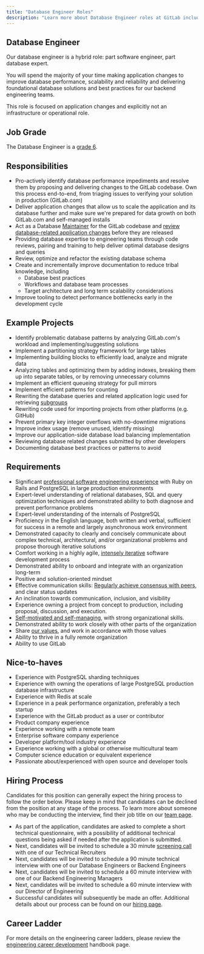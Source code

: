 ```yaml
---
title: "Database Engineer Roles"
description: "Learn more about Database Engineer roles at GitLab including requirements, responsibilities and more."
---
```


## Database Engineer

Our database engineer is a hybrid role: part software engineer, part database expert.

You will spend the majority of your time making application changes to improve database performance, scalability and reliability and delivering foundational database solutions and best practices for our backend engineering teams.

This role is focused on application changes and explicitly not an infrastructure or operational role.

## Job Grade

The Database Engineer is a [grade 6](/handbook/total-rewards/compensation/compensation-calculator/#gitlab-job-grades).

## Responsibilities

- Pro-actively identify database performance impediments and resolve them by proposing and delivering changes to the GitLab codebase. Own this process end-to-end, from triaging issues to verifying your solution in production (GitLab.com)
- Deliver application changes that allow us to scale the application and its database further and make sure we're prepared for data growth on both GitLab.com and self-managed installs
- Act as a Database [Maintainer](/handbook/engineering/workflow/code-review/#maintainer) for the GitLab codebase and [review database-related application changes](https://docs.gitlab.com/ee/development/database_review.html) before they are released
- Providing database expertise to engineering teams through code reviews, pairing and training to help deliver optimal database designs and queries
- Review, optimize and refactor the existing database schema
- Create and incrementally improve documentation to reduce tribal knowledge, including
  - Database best practices
  - Workflows and database team processes
  - Target architecture and long term scalability considerations
- Improve tooling to detect performance bottlenecks early in the development cycle

## Example Projects

- Identify problematic database patterns by analyzing GitLab.com's workload and implementing/suggesting solutions
- Implement a partitioning strategy framework for large tables
- Implementing building blocks to efficiently load, analyze and migrate data
- Analyzing tables and optimizing them by adding indexes, breaking them up into separate tables, or by removing unnecessary columns
- Implement an efficient queueing strategy for pull mirrors
- Implement efficient patterns for counting
- Rewriting the database queries and related application logic used for retrieving [subgroups](https://docs.gitlab.com/ee/user/group/subgroups/index.html#subgroups)
- Rewriting code used for importing projects from other platforms (e.g. GitHub)
- Prevent primary key integer overflows with no-downtime migrations
- Improve index usage (remove unused, identify missing)
- Improve our application-side database load balancing implementation
- Reviewing database related changes submitted by other developers
- Documenting database best practices or patterns to avoid

## Requirements

- Significant [professional software engineering experience](/job-families/engineering/backend-engineer/#professional-experience) with Ruby on Rails and PostgreSQL in large production environments
- Expert-level understanding of relational databases, SQL and query optimization techniques and demonstrated ability to both diagnose and prevent performance problems
- Expert-level understanding of the internals of PostgreSQL
- Proficiency in the English language, both written and verbal, sufficient for success in a remote and largely asynchronous work environment
- Demonstrated capacity to clearly and concisely communicate about complex technical, architectural, and/or organizational problems and propose thorough iterative solutions
- Comfort working in a highly agile, [intensely iterative](/handbook/values/#iteration) software development process
- Demonstrated ability to onboard and integrate with an organization long-term
- Positive and solution-oriented mindset
- Effective communication skills: [Regularly achieve consensus with peers](/handbook/values/#collaboration), and clear status updates
- An inclination towards communication, inclusion, and visibility
- Experience owning a project from concept to production, including proposal, discussion, and execution.
- [Self-motivated and self-managing](/handbook/values/#efficiency), with strong organizational skills.
- Demonstrated ability to work closely with other parts of the organization
- Share [our values](/handbook/values/), and work in accordance with those values
- Ability to thrive in a fully remote organization
- Ability to use GitLab

## Nice-to-haves

- Experience with PostgreSQL sharding techniques
- Experience with owning the operations of large PostgreSQL production database infrastructure
- Experience with Redis at scale
- Experience in a peak performance organization, preferably a tech startup
- Experience with the GitLab product as a user or contributor
- Product company experience
- Experience working with a remote team
- Enterprise software company experience
- Developer platform/tool industry experience
- Experience working with a global or otherwise multicultural team
- Computer science education or equivalent experience
- Passionate about/experienced with open source and developer tools

## Hiring Process

Candidates for this position can generally expect the hiring process  to follow the order below. Please keep in mind that candidates can be declined from the position at any stage of the process. To learn more about someone who may be conducting the interview, find their job title on our [team page](/handbook/company/team).

- As part of the application, candidates are asked to complete a short technical questionnaire, with a possibility of additional technical questions being asked if needed after the application is submitted.
- Next, candidates will be invited to schedule a 30 minute [screening call](/handbook/hiring/#screening-call) with one of our Technical Recruiters
- Next, candidates will be invited to schedule a 90 minute technical interview with one of our Database Engineers or Backend Engineers
- Next, candidates will be invited to schedule a 60 minute interview with one of our Backend Engineering Managers
- Next, candidates will be invited to schedule a 60 minute interview with our Director of Engineering
- Successful candidates will subsequently be made an offer. Additional details about our process can be found on our [hiring page](/handbook/hiring/).

## Career Ladder

For more details on the engineering career ladders, please review the [engineering career development](/handbook/engineering/careers/#roles) handbook page.
